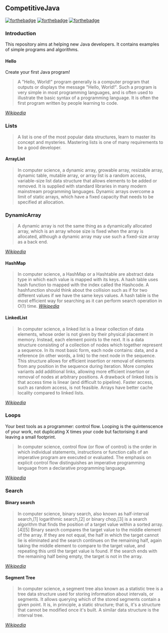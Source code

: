 ## CompetitiveJava

[![forthebadge](https://forthebadge.com/images/badges/built-with-love.svg)](https://forthebadge.com) [![forthebadge](https://forthebadge.com/images/badges/for-you.svg)](https://forthebadge.com) [![forthebadge](https://forthebadge.com/images/badges/made-with-java.svg)](https://forthebadge.com) 

### Introduction
This repository aims at helping new Java developers. It contains examples of simple programs and algorithms. 
#### Hello
Create your first Java program! 
> A "Hello, World!" program generally is a computer program that outputs or displays the message "Hello, World!". Such a program is very simple in most programming languages, and is often used to illustrate the basic syntax of a programming language. It is often the first program written by people learning to code.

[_Wikipedia_](https://en.wikipedia.org/wiki/%22Hello,_World!%22_program)
### Lists
>A list is one of the most popular data structures, learn to master its concept and mysteries. Mastering lists is one of many requirements to be a good developer.
#### ArrayList
>In computer science, a dynamic array, growable array, resizable array, dynamic table, mutable array, or array list is a random access, variable-size list data structure that allows elements to be added or removed. It is supplied with standard libraries in many modern mainstream programming languages. Dynamic arrays overcome a limit of static arrays, which have a fixed capacity that needs to be specified at allocation.

### DynamicArray
>A dynamic array is not the same thing as a dynamically allocated array, which is an array whose size is fixed when the array is allocated, although a dynamic array may use such a fixed-size array as a back end.

[_Wikipedia_](https://en.wikipedia.org/wiki/Dynamic_array)
#### HashMap
>In computer science, a HashMap or a Hashtable are abstract data type in which each value is mapped with its keys. A hash table uses hash function to mapped with the index called the Hashcode. A hashfunction should think about the collision such as if for two different values if we have the same keys values. A hash table is the most efficient way for searching as it can perform search operation in O(1) time.
[_Wikipedia_](https://en.wikipedia.org/wiki/Hash_table)
#### LinkedList
>In computer science, a linked list is a linear collection of data elements, whose order is not given by their physical placement in memory. Instead, each element points to the next. It is a data structure consisting of a collection of nodes which together represent a sequence. In its most basic form, each node contains: data, and a reference (in other words, a link) to the next node in the sequence. This structure allows for efficient insertion or removal of elements from any position in the sequence during iteration. More complex variants add additional links, allowing more efficient insertion or removal of nodes at arbitrary positions. A drawback of linked lists is that access time is linear (and difficult to pipeline). Faster access, such as random access, is not feasible. Arrays have better cache locality compared to linked lists. 

[_Wikipedia_](https://en.wikipedia.org/wiki/Linked_list)

### Loops
Your best tools as a programmer: control flow. Looping is the quintenscence of your work, not duplicating X times your code but factorising it and leaving a small footprint.
>In computer science, control flow (or flow of control) is the order in which individual statements, instructions or function calls of an imperative program are executed or evaluated. The emphasis on explicit control flow distinguishes an imperative programming language from a declarative programming language. 

[_Wikipedia_](https://en.wikipedia.org/wiki/Control_flow)





### Search
#### Binary search
>In computer science, binary search, also known as half-interval search,[1] logarithmic search,[2] or binary chop,[3] is a search algorithm that finds the position of a target value within a sorted array.[4][5] Binary search compares the target value to the middle element of the array. If they are not equal, the half in which the target cannot lie is eliminated and the search continues on the remaining half, again taking the middle element to compare to the target value, and repeating this until the target value is found. If the search ends with the remaining half being empty, the target is not in the array.

[_Wikipedia_](https://en.wikipedia.org/wiki/Binary_search_algorithm)
#### Segment Tree
>In computer science, a segment tree also known as a statistic tree is a tree data structure used for storing information about intervals, or segments. It allows querying which of the stored segments contain a given point. It is, in principle, a static structure; that is, it's a structure that cannot be modified once it's built. A similar data structure is the interval tree.

[_Wikipedia_](https://en.wikipedia.org/wiki/Segment_tree)
